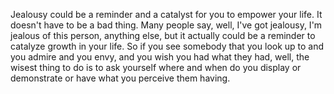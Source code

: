  Jealousy could be a reminder and a catalyst for you to empower your life. It doesn't have to be a bad thing. Many people say, well, I've got jealousy, I'm jealous of this person, anything else, but it actually could be a reminder to catalyze growth in your life. So if you see somebody that you look up to and you admire and you envy, and you wish you had what they had, well, the wisest thing to do is to ask yourself where and when do you display or demonstrate or have what you perceive them having.